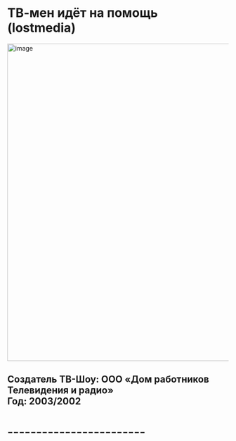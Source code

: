 <h1>ТВ-мен идёт на помощь (lostmedia)</h1>
<img width="964" height="722" alt="image" src="https://github.com/user-attachments/assets/346f9830-30b0-42ef-89de-8e6cce800dea"/>
<h2>Создатель ТВ-Шоу:  ООО «Дом работников Телевидения и радио»
 <br> Год: 2003/2002</h2>
<h1>------------------------</h1>
